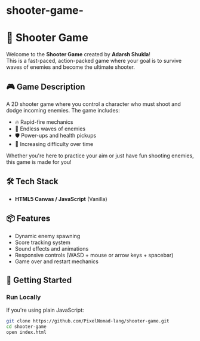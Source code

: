 # shooter-game-
# 🔫 Shooter Game

Welcome to the **Shooter Game** created by **Adarsh Shukla**!  
This is a fast-paced, action-packed game where your goal is to survive waves of enemies and become the ultimate shooter.

## 🎮 Game Description

A 2D shooter game where you control a character who must shoot and dodge incoming enemies. The game includes:

- 🔥 Rapid-fire mechanics  
- 👾 Endless waves of enemies  
- 🛡️ Power-ups and health pickups  
- 🧠 Increasing difficulty over time

Whether you're here to practice your aim or just have fun shooting enemies, this game is made for you!

## 🛠 Tech Stack

- **HTML5 Canvas / JavaScript** (Vanilla)  
  

## 📦 Features

- Dynamic enemy spawning
- Score tracking system
- Sound effects and animations
- Responsive controls (WASD + mouse or arrow keys + spacebar)
- Game over and restart mechanics

## 🚀 Getting Started

### Run Locally

If you're using plain JavaScript:

```bash
git clone https://github.com/PixelNomad-lang/shooter-game.git
cd shooter-game
open index.html
